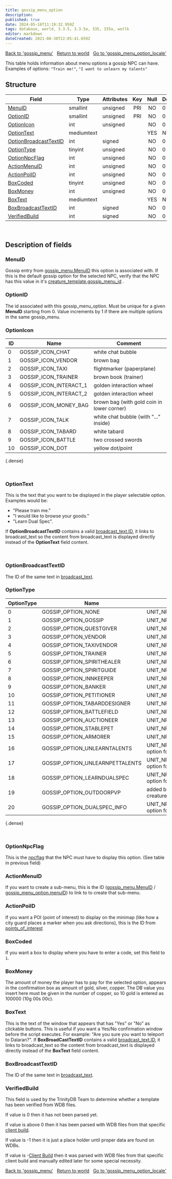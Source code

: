 ```yaml
---
title: gossip_menu_option
description: 
published: true
date: 2024-05-16T11:19:32.959Z
tags: database, world, 3.3.5, 3.3.5a, 335, 335a, wotlk
editor: markdown
dateCreated: 2021-08-30T22:05:41.659Z
---
```


<a href="https://trinitycore.info/en/database/335/world/gossip_menu" class="mt-5 v-btn v-btn--depressed v-btn--flat v-btn--outlined theme--light v-size--default darkblue--text text--lighten-3"><span class="v-btn__content"><i aria-hidden="true" class="v-icon notranslate v-icon--left mdi mdi-arrow-left theme--light"></i><span>Back to 'gossip_menu'</span></span></a>&nbsp;&nbsp;&nbsp;<a href="https://trinitycore.info/en/database/335/world/home" class="mt-5 v-btn v-btn--depressed v-btn--flat v-btn--outlined theme--light v-size--default darkblue--text text--lighten-3"><span class="v-btn__content"><i aria-hidden="true" class="v-icon notranslate v-icon--left mdi mdi-home-outline theme--light"></i><span>Return to world</span></span></a>&nbsp;&nbsp;&nbsp;<a href="https://trinitycore.info/en/database/335/world/gossip_menu_option_locale" class="mt-5 v-btn v-btn--depressed v-btn--flat v-btn--outlined theme--light v-size--default darkblue--text text--lighten-3"><span class="v-btn__content"><span>Go to 'gossip_menu_option_locale'</span><i aria-hidden="true" class="v-icon notranslate v-icon--right mdi mdi-arrow-right theme--light"></i></span></a>

This table holds information about menu options a gossip NPC can have.
Examples of options: `"Train me!"`, `"I want to unlearn my talents"`

## Structure

| Field | Type | Attributes | Key | Null | Default | Extra | Comment |
| --- | --- | --- | :---: | :---: | --- | --- | --- |
| [MenuID](#menuid) | smallint | unsigned | PRI | NO | 0 |  |  |
| [OptionID](#optionid) | smallint | unsigned | PRI | NO | 0 |  |  |
| [OptionIcon](#optionicon) | int | unsigned |  | NO | 0 |  |  |
| [OptionText](#optiontext) | mediumtext |  |  | YES | NULL |  |  |
| [OptionBroadcastTextID](#optionbroadcasttextid) | int | signed |  | NO | 0 |  |  |
| [OptionType](#optiontype) | tinyint | unsigned |  | NO | 0 |  |  |
| [OptionNpcFlag](#optionnpcflag) | int | unsigned |  | NO | 0 |  |  |
| [ActionMenuID](#actionmenuid) | int | unsigned |  | NO | 0 |  |  |
| [ActionPoiID](#actionpoiid) | int | unsigned |  | NO | 0 |  |  |
| [BoxCoded](#boxcoded) | tinyint | unsigned |  | NO | 0 |  |  |
| [BoxMoney](#boxmoney) | int | unsigned |  | NO | 0 |  |  |
| [BoxText](#boxtext) | mediumtext |  |  | YES | NULL |  |  |
| [BoxBroadcastTextID](#boxbroadcasttextid) | int | signed |  | NO | 0 |  |  |
| [VerifiedBuild](#verifiedbuild) | int | signed |  | NO | 0 |  |  |
&nbsp;
## Description of fields

### MenuID
Gossip entry from [gossip_menu.MenuID](../world/gossip_menu#menuid) this option is associated with.
If this is the default gossip option for the selected NPC, verify that the NPC has this value in it's [creature_template.gossip_menu_id](../world/creature_template#gossip_menu_id) .
&nbsp;

### OptionID
The id associated with this gossip_menu_option. Must be unique for a given **MenuID** starting from 0.
Value increments by 1 if there are multiple options in the same gossip_menu.
&nbsp;

### OptionIcon
| ID | Name | Comment |
|----|------|---------|
| 0 | GOSSIP_ICON_CHAT | white chat bubble |
| 1 | GOSSIP_ICON_VENDOR | brown bag |
| 2 | GOSSIP_ICON_TAXI | flightmarker (paperplane) |
| 3 | GOSSIP_ICON_TRAINER | brown book (trainer) |
| 4 | GOSSIP_ICON_INTERACT_1 | golden interaction wheel |
| 5 | GOSSIP_ICON_INTERACT_2 | golden interaction wheel |
| 6 | GOSSIP_ICON_MONEY_BAG | brown bag (with gold coin in lower corner) |
| 7 | GOSSIP_ICON_TALK | white chat bubble (with "..." inside) |
| 8 | GOSSIP_ICON_TABARD | white tabard |
| 9 | GOSSIP_ICON_BATTLE | two crossed swords |
| 10 | GOSSIP_ICON_DOT | yellow dot/point |
{.dense}

&nbsp;

### OptionText
This is the text that you want to be displayed in the player selectable option. Examples would be: 
* "Please train me."
* "I would like to browse your goods."
* "Learn Dual Spec".

If **OptionBroadcastTextID** contains a valid [broadcast_text.ID](../world/broadcast_text#id), it links to broadcast_text so the content from broadcast_text is displayed directly instead of the **OptionText** field content.

&nbsp;

### OptionBroadcastTextID
The ID of the same text in [broadcast_text](../world/broadcast_text#id).
&nbsp;

### OptionType
| OptionType | Name | npcflag Name | OptionNpcFlag |
|------------|------|--------------|---------------|
| 0 | GOSSIP_OPTION_NONE | UNIT_NPC_FLAG_NONE | 0 | 
| 1 | GOSSIP_OPTION_GOSSIP | UNIT_NPC_FLAG_GOSSIP | 1 | 
| 2 | GOSSIP_OPTION_QUESTGIVER | UNIT_NPC_FLAG_QUESTGIVER | 2 | 
| 3 | GOSSIP_OPTION_VENDOR | UNIT_NPC_FLAG_VENDOR | 128 | 
| 4 | GOSSIP_OPTION_TAXIVENDOR | UNIT_NPC_FLAG_TAXIVENDOR | 8192 | 
| 5 | GOSSIP_OPTION_TRAINER | UNIT_NPC_FLAG_TRAINER | 16 | 
| 6 | GOSSIP_OPTION_SPIRITHEALER | UNIT_NPC_FLAG_SPIRITHEALER | 16384 | 
| 7 | GOSSIP_OPTION_SPIRITGUIDE | UNIT_NPC_FLAG_SPIRITGUIDE | 32768 | 
| 8 | GOSSIP_OPTION_INNKEEPER | UNIT_NPC_FLAG_INNKEEPER | 65536 | 
| 9 | GOSSIP_OPTION_BANKER | UNIT_NPC_FLAG_BANKER | 131072 | 
| 10 | GOSSIP_OPTION_PETITIONER | UNIT_NPC_FLAG_PETITIONER | 262144 | 
| 11 | GOSSIP_OPTION_TABARDDESIGNER | UNIT_NPC_FLAG_TABARDDESIGNER | 524288 | 
| 12 | GOSSIP_OPTION_BATTLEFIELD | UNIT_NPC_FLAG_BATTLEFIELDPERSON | 1048576 | 
| 13 | GOSSIP_OPTION_AUCTIONEER | UNIT_NPC_FLAG_AUCTIONEER | 2097152 | 
| 14 | GOSSIP_OPTION_STABLEPET | UNIT_NPC_FLAG_STABLE | 4194304 | 
| 15 | GOSSIP_OPTION_ARMORER | UNIT_NPC_FLAG_ARMORER | 4096 | 
| 16 | GOSSIP_OPTION_UNLEARNTALENTS | UNIT_NPC_FLAG_TRAINER (bonus option for GOSSIP_OPTION_TRAINER) | 16 |  
| 17 | GOSSIP_OPTION_UNLEARNPETTALENTS | UNIT_NPC_FLAG_TRAINER (bonus option for GOSSIP_OPTION_TRAINER) | 16 |
| 18 | GOSSIP_OPTION_LEARNDUALSPEC | UNIT_NPC_FLAG_TRAINER (bonus option for GOSSIP_OPTION_TRAINER) | 16 |
| 19 | GOSSIP_OPTION_OUTDOORPVP | added by code (option for outdoor pvp creatures) |  |
| 20 | GOSSIP_OPTION_DUALSPEC_INFO | UNIT_NPC_FLAG_TRAINER (bonus option for GOSSIP_OPTION_TRAINER) | 16 |
{.dense}

&nbsp;

### OptionNpcFlag
This is the [npcflag](../world/creature_template#npcflag) that the NPC must have to display this option. (See table in previous field)
&nbsp;

### ActionMenuID
If you want to create a sub-menu, this is the ID ([gossip_menu.MenuID](../world/gossip_menu#menuid) / [gossip_menu_option.menuID](../world/gossip_menu_option#menuid)) to link to to create that sub-menu.
&nbsp;

### ActionPoiID
If you want a POI (point of interest) to display on the minimap (like how a city guard places a marker when you ask directions), this is the ID from [points_of_interest](../world/points_of_interest#id)
&nbsp;

### BoxCoded
If you want a box to display where you have to enter a code, set this field to `1`.
&nbsp;

### BoxMoney
The amount of money the player has to pay for the selected option, appears in the confirmation box as amount of gold, silver, copper.
The DB value you insert here must be given in the number of copper, so 10 gold is entered as 100000 (10g 00s 00c).
&nbsp;

### BoxText
This is the text of the window that appears that has "Yes" or "No" as clickable buttons. This is useful if you want a Yes/No confirmation window before the script executes. For example: "Are you sure you want to teleport to Dalaran?".
If **BoxBroadCastTextID** contains a valid [broadcast_text.ID](../world/broadcast_text#id), it links to broadcast_text so the content from broadcast_text is displayed directly instead of the **BoxText** field content.
&nbsp;

### BoxBroadcastTextID
The ID of the same text in [broadcast_text](../world/broadcast_text#id).
&nbsp;

### VerifiedBuild
This field is used by the TrinityDB Team to determine whether a template has been verified from WDB files.

If value is 0 then it has not been parsed yet.

If value is above 0 then it has been parsed with WDB files from that specific [client build](/en/database/335/auth/realmlist#gamebuild).

If value is -1 then it is just a place holder until proper data are found on WDBs.

If value is -[Client Build](/en/database/335/auth/realmlist#gamebuild) then it was parsed with WDB files from that specific client build and manually edited later for some special necessity.
&nbsp;


<a href="https://trinitycore.info/en/database/335/world/gossip_menu" class="mt-5 v-btn v-btn--depressed v-btn--flat v-btn--outlined theme--light v-size--default darkblue--text text--lighten-3"><span class="v-btn__content"><i aria-hidden="true" class="v-icon notranslate v-icon--left mdi mdi-arrow-left theme--light"></i><span>Back to 'gossip_menu'</span></span></a>&nbsp;&nbsp;&nbsp;<a href="https://trinitycore.info/en/database/335/world/home" class="mt-5 v-btn v-btn--depressed v-btn--flat v-btn--outlined theme--light v-size--default darkblue--text text--lighten-3"><span class="v-btn__content"><i aria-hidden="true" class="v-icon notranslate v-icon--left mdi mdi-home-outline theme--light"></i><span>Return to world</span></span></a>&nbsp;&nbsp;&nbsp;<a href="https://trinitycore.info/en/database/335/world/gossip_menu_option_locale" class="mt-5 v-btn v-btn--depressed v-btn--flat v-btn--outlined theme--light v-size--default darkblue--text text--lighten-3"><span class="v-btn__content"><span>Go to 'gossip_menu_option_locale'</span><i aria-hidden="true" class="v-icon notranslate v-icon--right mdi mdi-arrow-right theme--light"></i></span></a>
